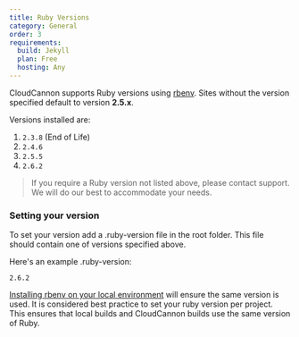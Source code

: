 ```yaml
---
title: Ruby Versions
category: General
order: 3
requirements:
  build: Jekyll
  plan: Free
  hosting: Any
---
```


CloudCannon supports Ruby versions using [rbenv](https://github.com/rbenv/rbenv). Sites without the version specified default to version **2\.5.x**.&nbsp;

Versions installed are:

1. `2.3.8` (End of Life)
2. `2.4.6`&nbsp;
3. `2.5.5`&nbsp;
4. `2.6.2`

> If you require a Ruby version not listed above, please contact support. We will do our best to accommodate your needs.

### Setting your version

To set your version add a .ruby-version file in the root folder. This file should contain one of versions specified above.

Here's an example .ruby-version:

```
2.6.2
```

[Installing rbenv on your local environment](https://github.com/rbenv/rbenv#installation) will ensure the same version is used. It is considered best practice to set your ruby version per project. This ensures that local builds and CloudCannon builds use the same version of Ruby.